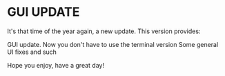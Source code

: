 # GUI UPDATE

It's that time of the year again, a new update.
This version provides:

GUI update. Now you don't have to use the terminal version
Some general UI fixes and such

Hope you enjoy, have a great day!
